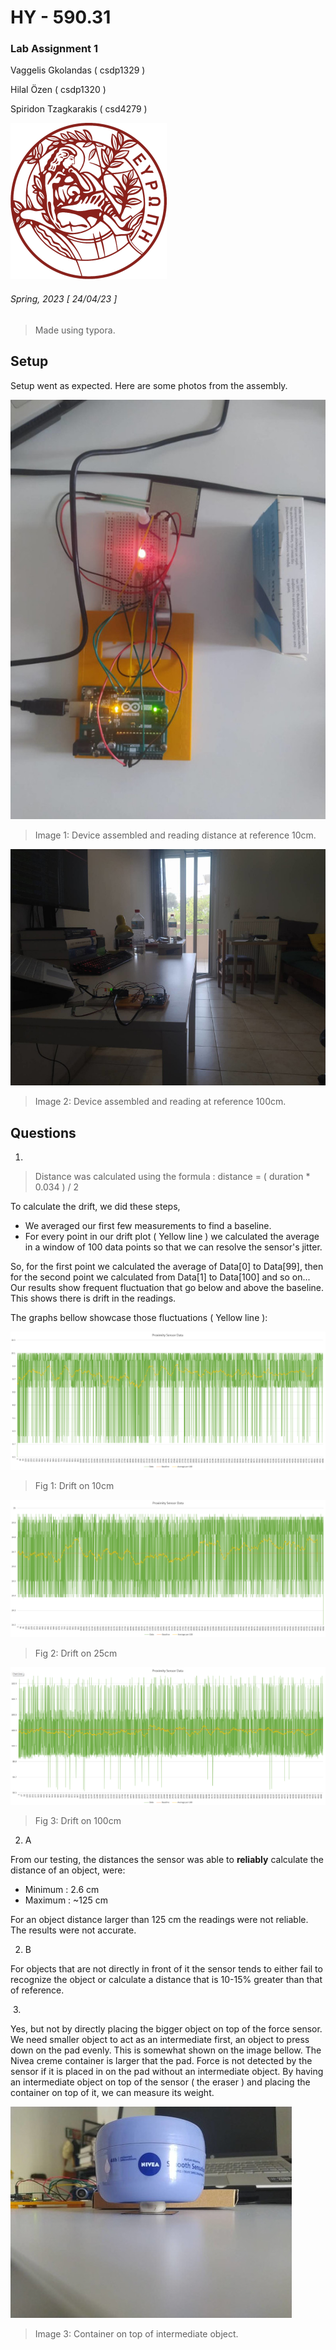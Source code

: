 # HY - 590.31

### Lab Assignment 1

Vaggelis Gkolandas ( csdp1329 )

Hilal Özen ( csdp1320 )

Spiridon Tzagkarakis ( csd4279 )









![image-smaller](./assets/image-smaller.png)

















###### Spring, 2023 [ 24/04/23 ] 

> Made using typora.

<div style="page-break-after: always; break-after: page;"></div>

## Setup

Setup went as expected. Here are some photos from the assembly.

![](./assets/top-view.jpeg)

> Image 1: Device assembled and reading distance at reference 10cm.



![](./assets/rear-view.jpeg)

> Image 2: Device assembled and reading at reference 100cm.



## Questions

1. 

> Distance was calculated using the formula : distance = ( duration * 0.034 ) / 2

To calculate the drift, we did these steps, 

- We averaged our first few measurements to find a baseline.   
- For every point in our drift plot ( Yellow line ) we calculated the average in a window of 100 data points so that we can resolve the sensor's jitter. 

So, for the first point we calculated the average of Data[0] to  Data[99], then for the second point we calculated from Data[1] to  Data[100] and so on... Our results show frequent fluctuation that go below and above the  baseline. This shows there is drift in the readings.



The graphs bellow showcase those fluctuations ( Yellow line ):

![](./assets/graph-10cm.png)

> Fig 1: Drift on 10cm

![](./assets/graph-25cm.png)

> Fig 2: Drift on 25cm

![](./assets/graph-100cm.png)

> Fig 3: Drift on 100cm



2. A

From our testing, the distances the sensor was able to **reliably** calculate the distance of an object, were:

- Minimum : 2.6 cm 
- Maximum : ~125 cm

For an object distance larger than 125 cm the readings were not reliable. The results were not accurate.



2. B

For objects that are not directly in front of it the sensor tends to either fail to recognize the object  or calculate a distance that is 10-15% greater than that of reference. 



​	3.

 Yes, but not by directly placing the bigger object on top of the force sensor. We need smaller object to act as an intermediate first, an object to press down on the pad evenly. This is somewhat shown on the image bellow. The Nivea creme container is larger that the pad. Force is not detected by the sensor if it is placed in on the pad without an intermediate object. By having an intermediate object on top of the sensor ( the eraser ) and placing the container on top of it, we can measure its weight.

![](./assets/container.jpeg)

> Image 3:  Container on top of intermediate object.
